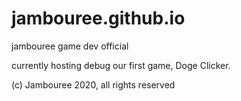 # jambouree.github.io
jambouree game dev official

currently hosting debug our first game, Doge Clicker.

(c) Jambouree 2020, all rights reserved

